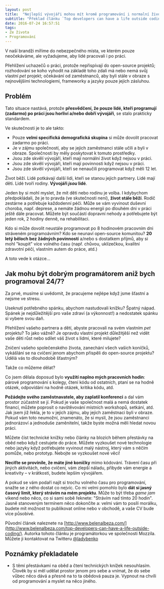 ```yaml
---
layout: post
title:  "Nejlepší vývojáři mohou mít kromě programování i normalní život"
subtitle: "Překlad článku `Top developers can have a life outside coding`"
date: 2016-07-24 16:57:51
tags:
- Ze života
- Programování
---
```


V naší brandži míříme do nebezpečného místa, ve kterém pouze neočekáváme, ale vyžadujeme, aby lidé pracovali i po práci.

Přehlížení uchazečů o práci, protože nepřispívají do open-source projektů; rozhodování se koho vyhodit na základě toho zdali má nebo nemá svůj vlastní *pet* projekt; očekávání od zaměstnanců, aby byli stále v obraze s nejnovějšími technologiemi, frameworky a jazyky pouze jejich zásluhou.

## Problém
Tato situace nastává, protože **přesvědčení, že pouze lidé, kteří programují (zadarmo) po práci jsou horliví a/nebo dobří vývojáři**, se stalo prakticky standardem.

Ve skutečnosti je to ale takto:

- Pouze **velmi specifická demografická skupina** si může dovolit pracovat zadarmo po práci.
- Je v zájmu společností, aby se jejich zaměstnanci stále učili a byli v obraze. Společnosti by měly poskytovat k tomuto prostředky.
- Jsou zde skvělí vývojáří, kteří mají normální život když nejsou v práci.
- Jsou zde skvělí vývojáři, kteří mají povinnosti když nejsou v práci.
- Jsou zde skvělí vývojáři, kteří se nenaučili programovat když měli 12 let.

Život běží. Lidé potkávají další lidi, kteří se stanou jejich partnery. Lidé mají děti. Lidé tvoří rodiny. **Vývojáři *jsou* lidé**.

Jeden by si mohl myslet, že mít děti nebo rodinu je volba. I kdybychom předpokládali, že je to pravda (ve skutečnosti není), **život stále běží**. Rodič zestárne a potřebuje každodenní péči. Může se vám vyvinout duševní choroba, např. deprese, a nemáte žádnou energii po dlouhém dni v práci ještě dále pracovat. Můžete být součástí dopravní nehody a potřebujete být jeden rok, 2 hodiny denně, na rehabilitaci.

Kdo si může dovolit neustále programovat po 8 hodinovém pracovním dni stráveném programoávním? Kdo se neunaví open-source komunitou? **20 letý běloch bez žádných povinností** a/nebo s dostatkem příjmů, aby si mohl "koupit" více volného času (např. chůvou, uklízečkou, kvalitní zdravotní péčí, vlastním autem do práce, atd.)

A toto vede k otázce...

## Jak mohu být dobrým programátorem aniž bych programoval 24/7?

Za prvé, musíme si uvědomit, že pracujeme nejlépe když jsme šťastní a nejsme ve stresu.

Useknutí potřebného spánku, abychom nastudovali knížku? Špatný nápad. Spánek je nejdůležitější pro vaše zdraví (a výkonnost!) a nedostatek spánku si vybere svou daň.

Přehlížení vašeho partnera a dětí, abyste pracovali na svém vlastním *pet* projektu? To jako vážně? Je opravdu vlastní projekt důležitjěší než vidět vaše děti růst nebo sdílet váš život s lidmi, které milujete?

Zničení vašeho společenského života, zanechání všech vašich koníčků, vykášlání se na cvičení jenom abychom přispěli do open-source projektu? Udělá vás to dlouhodobě šťastným?

Takže co můžeme dělat?

Co jsem dělala doposud bylo **využití naplno mých pracovních hodin**: párové programování s kolegy, čtení kódu od ostatních, ptaní se na hodně otázek, odpovídání na hodně otázek, kritika kódu, atd.

**Požádejte svého zaměstnavatele, aby zaplatil konferenci** a dal vám prostor zúčastnit se jí. Pokud je vaše společnost malá a nemá dostatek financí, můžete poprosit o navštěvování místních workshopů, setkání, atd. Jak jsem již řekla, je to v jejich zájmu, aby jejich zaměstnaci byli v obraze. Pokud vám toto neumožní, znamenáto, že si myslí, že jsou zaměstnanci jednorázoví a jednoduše zaměnitelní, takže byste možná měli hledat novou práci.

Můžete číst technické knížky nebo články na blozích během přestávky na oběd nebo když cestujete do práce. Můžete vyzkoušet nové technologie nebo jazyky když potřebujete vyvinout malý nástroj, který vám s něčím pomůže, nebo prototyp. Nebojte se vyzkoušet nové věci!

**Neciťte se provinile, že máte jiné koníčky** mimo kódování. Trávení času při jiných aktivitách, nebo cvičení, vám zlepší náladu, přibyde vám energie a kreativity – v krátkosti, budete lepším vývojářem.

A pokud se vám podaří najít si trochu volného času pro programování, snažte se z něho dostat co nejvíc. Co mi velmi pomohlo bylo **dát si jasný časový limit, který strávím na mém projektu**. Může to být třeba *game jam* víkend nebo něco, co si sami sobě řeknete: "Strávím nad tímto 20 hodin". Jasně stanoveným termínem něco dokončíte a: velmi vám to posílí morálku, budete mít možnost to publikovat online nebo v obchodě, a vaše CV bude více působivé.

Původní článek naleznete na [http://www.belenalbeza.com/](http://www.belenalbeza.com/top-developers-can-have-a-life-outside-coding/).
Autorka tohoto článku je programátorkou ve společnosti Mozzila. Můžete ji kontaktovat na Twitteru [@ladybenko](https://twitter.com/ladybenko)

## Poznámky překladatele
- S těmi přestávkami na oběd a čtení technických knížek nesouhlasím. Člověk by si měl udělat prostor jenom pro sebe a vnímat, že do sebe vůbec něco dává a přesně na to ta obědová pauza je. Vypnout na chvíli od programování a myslet na něco jiného.
